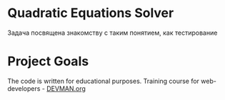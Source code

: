 # Quadratic Equations Solver

Задача посвящена знакомству с таким понятием, как тестирование
# Project Goals

The code is written for educational purposes. Training course for web-developers - [DEVMAN.org](https://devman.org)
